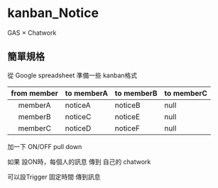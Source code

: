 # kanban_Notice
GAS × Chatwork

## 簡單規格
從 Google spreadsheet 準備一些 kanban格式

| from member | to memberA | to memberB | to memberC |
| :---: | :--- | :--- | :--- |
| memberA | noticeA | noticeB | null |
| memberB | noticeC | noticeE | null |
| memberC | noticeD | noticeF | null |

加一下 ON/OFF pull down 

如果 設ON時，每個人的訊息 傳到 自己的 chatwork

可以設Trigger 固定時間 傳到訊息
